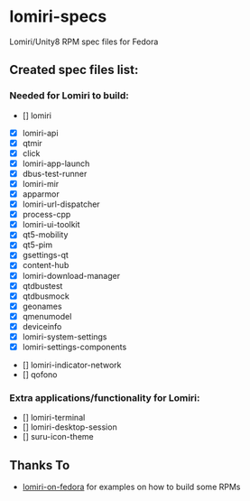 # lomiri-specs
Lomiri/Unity8 RPM spec files for Fedora

## Created spec files list:
### Needed for Lomiri to build:
* [] lomiri
* [X] lomiri-api
* [X] qtmir
* [X] click
* [X] lomiri-app-launch
* [X] dbus-test-runner
* [X] lomiri-mir
* [X] apparmor
* [X] lomiri-url-dispatcher
* [X] process-cpp
* [X] lomiri-ui-toolkit
* [X] qt5-mobility
* [X] qt5-pim
* [X] gsettings-qt
* [X] content-hub
* [X] lomiri-download-manager
* [X] qtdbustest
* [X] qtdbusmock
* [X] geonames
* [X] qmenumodel
* [X] deviceinfo
* [X] lomiri-system-settings
* [X] lomiri-settings-components
* [] lomiri-indicator-network
* [] qofono

### Extra applications/functionality for Lomiri:
* [] lomiri-terminal
* [] lomiri-desktop-session
* [] suru-icon-theme

## Thanks To
* [lomiri-on-fedora](https://gitlab.com/erlend.io/lomiri-on-fedora) for examples on how to build some RPMs